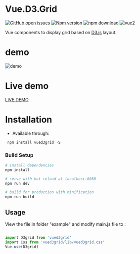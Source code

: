 
# Vue.D3.Grid
[![GitHub open issues](https://img.shields.io/github/issues/machine-w/Vue.D3.Grid.svg)](https://github.com/machine-w/Vue.D3.Grid/issues)
[![Npm version](https://img.shields.io/npm/v/vued3grid.svg)](https://www.npmjs.com/package/vued3grid)
[![npm download](https://img.shields.io/npm/dt/vued3grid.svg)](https://www.npmjs.com/package/vued3grid)
[![vue2](https://img.shields.io/badge/vue-2.x-brightgreen.svg)](https://vuejs.org/)


Vue components to display  grid based on [D3.js](https://d3js.org/) layout.


# demo

![demo](./documents/demo.gif)

# Live demo

[ LIVE DEMO ](http://121.36.62.6:8080/index.html)


# Installation
- Available through:
``` js
 npm install vued3grid -S
```

### Build Setup

``` bash
# install dependencies
npm install

# serve with hot reload at localhost:8080
npm run dev

# build for production with minification
npm run build
```


## Usage

View the file in folder "example" and modify main.js file to :

```js

import D3grid from 'vued3grid'
import Css from 'vued3grid/lib/vued3grid.css'
Vue.use(D3grid)

```
 